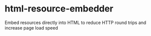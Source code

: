 # html-resource-embedder
Embed resources directly into HTML to reduce HTTP round trips and increase page load speed
